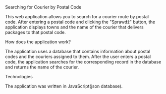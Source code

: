 Searching for Courier by Postal Code

This web application allows you to search for a courier route by postal code. After entering a postal code and clicking the "Sprawdź" button, the application displays towns and the name of the courier that delivers packages to that postal code.

How does the application work?

The application uses a database that contains information about postal codes and the couriers assigned to them. After the user enters a postal code, the application searches for the corresponding record in the database and returns the name of the courier.


Technologies

The application was written in JavaScript(json database).

